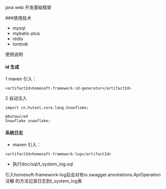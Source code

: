 java web 开发基础框架

###使用技术
* mysql
* mybatis-plus
* redis
* lombok

使用说明
#### id 生成


1 maven 引入：
  ```
  <artifactId>homesoft-framework-id-generator</artifactId>
  ```
2 自动注入
  ```
  import cn.hutool.core.lang.Snowflake;
  
  @Autowired
  Snowflake snowflake;
  ```
#### 系统日志
 * maven 引入：
  ```
  <artifactId>homesoft-framework-log</artifactId>
  ```
* 执行doc/sql/t_system_log.sql

引入homesoft-framework-log后会对有io.swagger.annotations.ApiOperation注解
的方法记录日志到t_system_log表